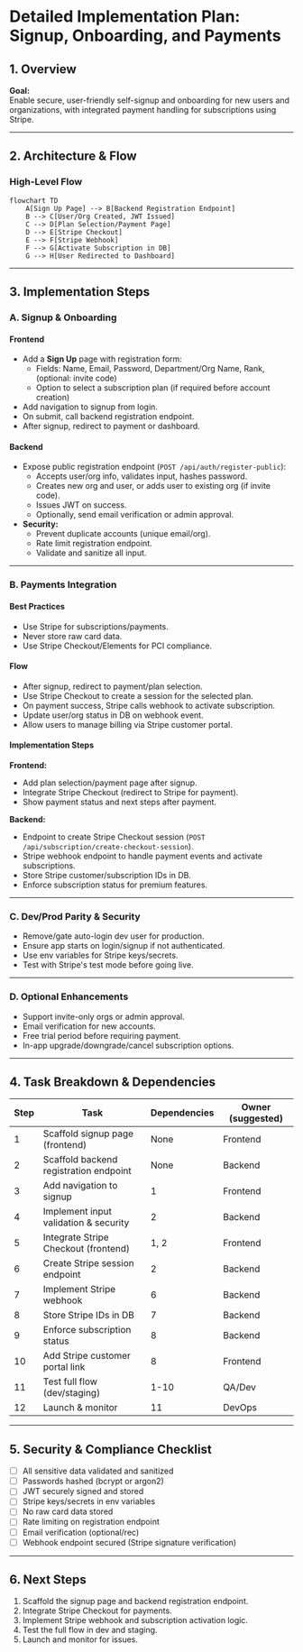 # Detailed Implementation Plan: Signup, Onboarding, and Payments

## 1. Overview

**Goal:**  
Enable secure, user-friendly self-signup and onboarding for new users and organizations, with integrated payment handling for subscriptions using Stripe.

---

## 2. Architecture & Flow

### High-Level Flow

```mermaid
flowchart TD
    A[Sign Up Page] --> B[Backend Registration Endpoint]
    B --> C[User/Org Created, JWT Issued]
    C --> D[Plan Selection/Payment Page]
    D --> E[Stripe Checkout]
    E --> F[Stripe Webhook]
    F --> G[Activate Subscription in DB]
    G --> H[User Redirected to Dashboard]
```

---

## 3. Implementation Steps

### A. Signup & Onboarding

#### Frontend
- Add a **Sign Up** page with registration form:
  - Fields: Name, Email, Password, Department/Org Name, Rank, (optional: invite code)
  - Option to select a subscription plan (if required before account creation)
- Add navigation to signup from login.
- On submit, call backend registration endpoint.
- After signup, redirect to payment or dashboard.

#### Backend
- Expose public registration endpoint (`POST /api/auth/register-public`):
  - Accepts user/org info, validates input, hashes password.
  - Creates new org and user, or adds user to existing org (if invite code).
  - Issues JWT on success.
  - Optionally, send email verification or admin approval.
- **Security:**
  - Prevent duplicate accounts (unique email/org).
  - Rate limit registration endpoint.
  - Validate and sanitize all input.

---

### B. Payments Integration

#### Best Practices
- Use Stripe for subscriptions/payments.
- Never store raw card data.
- Use Stripe Checkout/Elements for PCI compliance.

#### Flow
- After signup, redirect to payment/plan selection.
- Use Stripe Checkout to create a session for the selected plan.
- On payment success, Stripe calls webhook to activate subscription.
- Update user/org status in DB on webhook event.
- Allow users to manage billing via Stripe customer portal.

#### Implementation Steps

**Frontend:**
- Add plan selection/payment page after signup.
- Integrate Stripe Checkout (redirect to Stripe for payment).
- Show payment status and next steps after payment.

**Backend:**
- Endpoint to create Stripe Checkout session (`POST /api/subscription/create-checkout-session`).
- Stripe webhook endpoint to handle payment events and activate subscriptions.
- Store Stripe customer/subscription IDs in DB.
- Enforce subscription status for premium features.

---

### C. Dev/Prod Parity & Security

- Remove/gate auto-login dev user for production.
- Ensure app starts on login/signup if not authenticated.
- Use env variables for Stripe keys/secrets.
- Test with Stripe's test mode before going live.

---

### D. Optional Enhancements

- Support invite-only orgs or admin approval.
- Email verification for new accounts.
- Free trial period before requiring payment.
- In-app upgrade/downgrade/cancel subscription options.

---

## 4. Task Breakdown & Dependencies

| Step | Task | Dependencies | Owner (suggested) |
|------|------|--------------|-------------------|
| 1 | Scaffold signup page (frontend) | None | Frontend |
| 2 | Scaffold backend registration endpoint | None | Backend |
| 3 | Add navigation to signup | 1 | Frontend |
| 4 | Implement input validation & security | 2 | Backend |
| 5 | Integrate Stripe Checkout (frontend) | 1, 2 | Frontend |
| 6 | Create Stripe session endpoint | 2 | Backend |
| 7 | Implement Stripe webhook | 6 | Backend |
| 8 | Store Stripe IDs in DB | 7 | Backend |
| 9 | Enforce subscription status | 8 | Backend |
| 10 | Add Stripe customer portal link | 8 | Frontend |
| 11 | Test full flow (dev/staging) | 1-10 | QA/Dev |
| 12 | Launch & monitor | 11 | DevOps |

---

## 5. Security & Compliance Checklist

- [ ] All sensitive data validated and sanitized
- [ ] Passwords hashed (bcrypt or argon2)
- [ ] JWT securely signed and stored
- [ ] Stripe keys/secrets in env variables
- [ ] No raw card data stored
- [ ] Rate limiting on registration endpoint
- [ ] Email verification (optional/rec)
- [ ] Webhook endpoint secured (Stripe signature verification)

---

## 6. Next Steps

1. Scaffold the signup page and backend registration endpoint.
2. Integrate Stripe Checkout for payments.
3. Implement Stripe webhook and subscription activation logic.
4. Test the full flow in dev and staging.
5. Launch and monitor for issues.